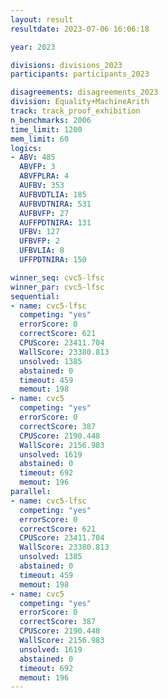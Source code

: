 ```yaml
---
layout: result
resultdate: 2023-07-06 16:06:18

year: 2023

divisions: divisions_2023
participants: participants_2023

disagreements: disagreements_2023
division: Equality+MachineArith
track: track_proof_exhibition
n_benchmarks: 2006
time_limit: 1200
mem_limit: 60
logics:
- ABV: 485
  ABVFP: 3
  ABVFPLRA: 4
  AUFBV: 353
  AUFBVDTLIA: 185
  AUFBVDTNIRA: 531
  AUFBVFP: 27
  AUFFPDTNIRA: 131
  UFBV: 127
  UFBVFP: 2
  UFBVLIA: 8
  UFFPDTNIRA: 150

winner_seq: cvc5-lfsc
winner_par: cvc5-lfsc
sequential:
- name: cvc5-lfsc
  competing: "yes"
  errorScore: 0
  correctScore: 621
  CPUScore: 23411.704
  WallScore: 23380.813
  unsolved: 1385
  abstained: 0
  timeout: 459
  memout: 198
- name: cvc5
  competing: "yes"
  errorScore: 0
  correctScore: 387
  CPUScore: 2190.448
  WallScore: 2156.983
  unsolved: 1619
  abstained: 0
  timeout: 692
  memout: 196
parallel:
- name: cvc5-lfsc
  competing: "yes"
  errorScore: 0
  correctScore: 621
  CPUScore: 23411.704
  WallScore: 23380.813
  unsolved: 1385
  abstained: 0
  timeout: 459
  memout: 198
- name: cvc5
  competing: "yes"
  errorScore: 0
  correctScore: 387
  CPUScore: 2190.448
  WallScore: 2156.983
  unsolved: 1619
  abstained: 0
  timeout: 692
  memout: 196
---
```

